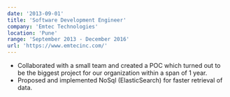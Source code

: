 ```yaml
---
date: '2013-09-01'
title: 'Software Development Engineer'
company: 'Emtec Technologies'
location: 'Pune'
range: 'September 2013 - December 2016'
url: 'https://www.emtecinc.com/'
---
```


- Collaborated with a small team and created a POC which turned out to be the biggest project for our organization within a span of 1 year.
- Proposed and implemented NoSql (ElasticSearch) for faster retrieval of data.
